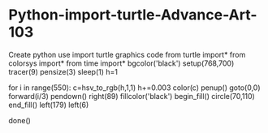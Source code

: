 # Python-import-turtle-Advance-Art-103
Create python use import turtle graphics code
from  turtle import*
from colorsys import*
from time import*
bgcolor('black')
setup(768,700)
tracer(9)
pensize(3)
sleep(1)
h=1


for i in range(550):
    c=hsv_to_rgb(h,1,1)
    h+=0.003
    color(c)
    penup()
    goto(0,0)
    forward(i/3)
    pendown()
    right(89)
    fillcolor('black')
    begin_fill()
    circle(70,110)
    end_fill()
    left(179)
    left(6)

done()    



